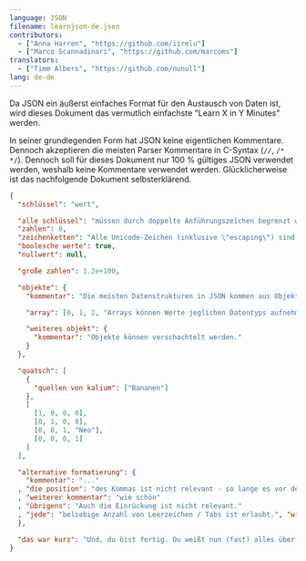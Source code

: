 ```yaml
---
language: JSON
filename: learnjson-de.json
contributors:
  - ["Anna Harren", "https://github.com/iirelu"]
  - ["Marco Scannadinari", "https://github.com/marcoms"]
translators:
  - ["Timm Albers", "https://github.com/nunull"]
lang: de-de
---
```


Da JSON ein äußerst einfaches Format für den Austausch von Daten ist, wird dieses
Dokument das vermutlich einfachste "Learn X in Y Minutes" werden.

In seiner grundlegenden Form hat JSON keine eigentlichen Kommentare. Dennoch
akzeptieren die meisten Parser Kommentare in C-Syntax (`//`, `/* */`). Dennoch
soll für dieses Dokument nur 100 % gültiges JSON verwendet werden, weshalb keine
Kommentare verwendet werden. Glücklicherweise ist das nachfolgende Dokument
selbsterklärend.

```json
{
  "schlüssel": "wert",

  "alle schlüssel": "müssen durch doppelte Anführungszeichen begrenzt werden",
  "zahlen": 0,
  "zeichenketten": "Alle Unicode-Zeichen (inklusive \"escaping\") sind erlaubt.",
  "boolesche werte": true,
  "nullwert": null,

  "große zahlen": 1.2e+100,

  "objekte": {
    "kommentar": "Die meisten Datenstrukturen in JSON kommen aus Objekten.",

    "array": [0, 1, 2, "Arrays können Werte jeglichen Datentyps aufnehmen.", 4],

    "weiteres objekt": {
      "kommentar": "Objekte können verschachtelt werden."
    }
  },

  "quatsch": [
    {
      "quellen von kalium": ["Bananen"]
    },
    [
      [1, 0, 0, 0],
      [0, 1, 0, 0],
      [0, 0, 1, "Neo"],
      [0, 0, 0, 1]
    ]
  ],

  "alternative formatierung": {
    "kommentar": "..."
  , "die position": "des Kommas ist nicht relevant - so lange es vor dem Wert steht."
  , "weiterer kommentar": "wie schön"
  , "übrigens": "Auch die Einrückung ist nicht relevant."
  , "jede": "beliebige Anzahl von Leerzeichen / Tabs ist erlaubt.", "wirklich?":true
  },

  "das war kurz": "Und, du bist fertig. Du weißt nun (fast) alles über JSON."
}
```
